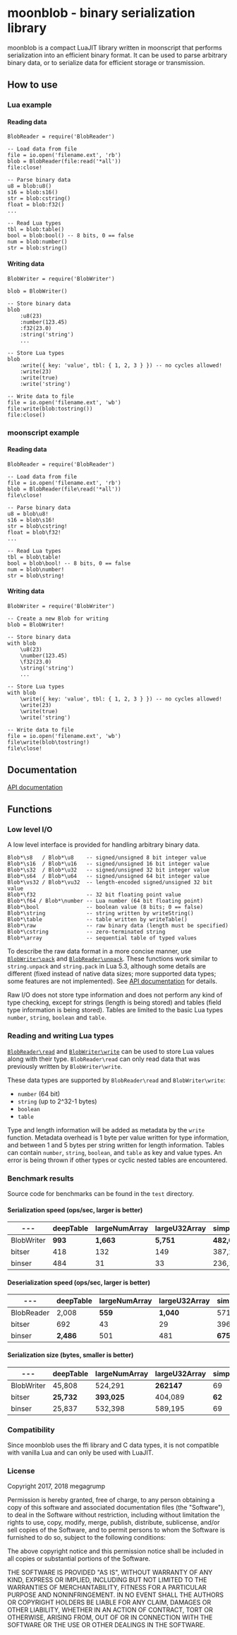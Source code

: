 # moonblob - binary serialization library

moonblob is a compact LuaJIT library written in moonscript that performs serialization into an efficient binary format. It can be used to parse arbitrary binary data, or to serialize data for efficient storage or transmission.

## How to use

### Lua example

#### Reading data

	BlobReader = require('BlobReader')

	-- Load data from file
	file = io.open('filename.ext', 'rb')
	blob = BlobReader(file:read('*all'))
	file:close!

	-- Parse binary data
	u8 = blob:u8()
	s16 = blob:s16()
	str = blob:cstring()
	float = blob:f32()
	...

	-- Read Lua types
	tbl = blob:table()
	bool = blob:bool() -- 8 bits, 0 == false
	num = blob:number()
	str = blob:string()

#### Writing data

	BlobWriter = require('BlobWriter')

	blob = BlobWriter()

	-- Store binary data
	blob
		:u8(23)
		:number(123.45)
		:f32(23.0)
		:string('string')
		...

	-- Store Lua types
	blob
		:write({ key: 'value', tbl: { 1, 2, 3 } }) -- no cycles allowed!
		:write(23)
		:write(true)
		:write('string')

	-- Write data to file
	file = io.open('filename.ext', 'wb')
	file:write(blob:tostring())
	file:close()


### moonscript example

#### Reading data

	BlobReader = require('BlobReader')

	-- Load data from file
	file = io.open('filename.ext', 'rb')
	blob = BlobReader(file\read('*all'))
	file\close!

	-- Parse binary data
	u8 = blob\u8!
	s16 = blob\s16!
	str = blob\cstring!
	float = blob\f32!
	...

	-- Read Lua types
	tbl = blob\table!
	bool = blob\bool! -- 8 bits, 0 == false
	num = blob\number!
	str = blob\string!

#### Writing data

	BlobWriter = require('BlobWriter')

	-- Create a new Blob for writing
	blob = BlobWriter!

	-- Store binary data
	with blob
		\u8(23)
		\number(123.45)
		\f32(23.0)
		\string('string')
		...

	-- Store Lua types
	with blob
		\write({ key: 'value', tbl: { 1, 2, 3 } }) -- no cycles allowed!
		\write(23)
		\write(true)
		\write('string')

	-- Write data to file
	file = io.open('filename.ext', 'wb')
	file\write(blob\tostring!)
	file\close!

## Documentation

[API documentation](https://megagrump.github.io/moonblob/doc/)

## Functions

### Low level I/O

A low level interface is provided for handling arbitrary binary data.

	Blob*\s8   / Blob*\u8    -- signed/unsigned 8 bit integer value
	Blob*\s16  / Blob*\u16   -- signed/unsigned 16 bit integer value
	Blob*\s32  / Blob*\u32   -- signed/unsigned 32 bit integer value
	Blob*\s64  / Blob*\u64   -- signed/unsigned 64 bit integer value
	Blob*\vs32 / Blob*\vu32  -- length-encoded signed/unsigned 32 bit value
	Blob*\f32                -- 32 bit floating point value
	Blob*\f64 / Blob*\number -- Lua number (64 bit floating point)
	Blob*\bool               -- boolean value (8 bits; 0 == false)
	Blob*\string             -- string written by writeString()
	Blob*\table              -- table written by writeTable()
	Blob*\raw                -- raw binary data (length must be specified)
	Blob*\cstring            -- zero-terminated string
	Blob*\array              -- sequential table of typed values

To describe the raw data format in a more concise manner, use [`BlobWriter\pack`](https://megagrump.github.io/moonblob/doc/classes/BlobWriter.html#pack) and [`BlobReader\unpack`](https://megagrump.github.io/moonblob/doc/classes/BlobReader.html#unpack). These functions work similar to `string.unpack` and `string.pack` in Lua 5.3, although some details are different (fixed instead of native data sizes; more supported data types; some features are not implemented). See [API documentation](https://megagrump.github.io/moonblob/doc) for details.

Raw I/O does not store type information and does not perform any kind of type checking, except for strings (length is being stored) and tables (field type information is being stored). Tables are limited to the basic Lua types `number`, `string`, `boolean` and `table`.

### Reading and writing Lua types

[`BlobReader\read`](https://megagrump.github.io/moonblob/doc/classes/BlobReader.html#read) and [`BlobWriter\write`](https://megagrump.github.io/moonblob/doc/classes/BlobWriter.html#write) can be used to store Lua values along with their type. `BlobReader\read` can only read data that was previously written by `BlobWriter\write`.

These data types are supported by `BlobReader\read` and `BlobWriter\write`:
* `number` (64 bit)
* `string` (up to 2^32-1 bytes)
* `boolean`
* `table`

Type and length information will be added as metadata by the `write` function. Metadata overhead is 1 byte per value written for type information, and between 1 and 5 bytes per string written for length information. Tables can contain `number`, `string`, `boolean`, and `table` as key and value types. An error is being thrown if other types or cyclic nested tables are encountered.

### Benchmark results

Source code for benchmarks can be found in the `test` directory.

#### Serialization speed (ops/sec, larger is better)

--- | deepTable | largeNumArray | largeU32Array | simpleTable | smallNumArray | smallU8Array
--- | --- | --- | --- | --- | --- | --- | 
BlobWriter | **993** | **1,663** | **5,751** | **482,095** | **469,810** | **881,105** | 
bitser | 418 | 132 | 149 | 387,260 | 34,092 | 38,611 | 
binser | 484 | 31 | 33 | 236,147 | 13,511 | 16,956 | 

#### Deserialization speed (ops/sec, larger is better)

--- | deepTable | largeNumArray | largeU32Array | simpleTable | smallNumArray | smallU8Array
--- | --- | --- | --- | --- | --- | --- | 
BlobReader | 2,008 | **559** | **1,040** | 571,564 | 128,168 | **336,596** | 
bitser | 692 | 43 | 29 | 396,088 | 13,018 | 32726 | 
binser | **2,486** | 501 | 481 | **675,342** | **151,520** | 211,834 | 

#### Serialization size (bytes, smaller is better)

--- | deepTable | largeNumArray | largeU32Array | simpleTable | smallNumArray | smallU8Array
--- | --- | --- | --- | --- | --- | --- | 
BlobWriter | 45,808 | 524,291 | **262147** | 69 | 2,042 | **258** | 
bitser | **25,732** | **393,025** | 404,089 | **62** | 1,338 | 571 | 
binser | 25,837 | 532,398 | 589,195 | 69 | **1,310** | 415 | 

### Compatibility

Since moonblob uses the ffi library and C data types, it is not compatible with vanilla Lua and can only be used with LuaJIT.

### License

Copyright 2017, 2018 megagrump

Permission is hereby granted, free of charge, to any person obtaining a copy of this software and associated documentation files (the "Software"), to deal in the Software without restriction, including without limitation the rights to use, copy, modify, merge, publish, distribute, sublicense, and/or sell copies of the Software, and to permit persons to whom the Software is furnished to do so, subject to the following conditions:

The above copyright notice and this permission notice shall be included in all copies or substantial portions of the Software.

THE SOFTWARE IS PROVIDED "AS IS", WITHOUT WARRANTY OF ANY KIND, EXPRESS OR IMPLIED, INCLUDING BUT NOT LIMITED TO THE WARRANTIES OF MERCHANTABILITY, FITNESS FOR A PARTICULAR PURPOSE AND NONINFRINGEMENT. IN NO EVENT SHALL THE AUTHORS OR COPYRIGHT HOLDERS BE LIABLE FOR ANY CLAIM, DAMAGES OR OTHER LIABILITY, WHETHER IN AN ACTION OF CONTRACT, TORT OR OTHERWISE, ARISING FROM, OUT OF OR IN CONNECTION WITH THE SOFTWARE OR THE USE OR OTHER DEALINGS IN THE SOFTWARE.
